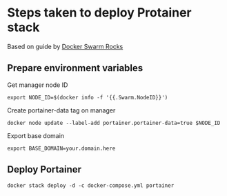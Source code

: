 # Steps taken to deploy Protainer stack

Based on guide by [Docker Swarm Rocks](https://dockerswarm.rocks/portainer/)

## Prepare environment variables

Get manager node ID

    export NODE_ID=$(docker info -f '{{.Swarm.NodeID}}')

Create portainer-data tag on manager

    docker node update --label-add portainer.portainer-data=true $NODE_ID

Export base domain

    export BASE_DOMAIN=your.domain.here

## Deploy Portainer

    docker stack deploy -d -c docker-compose.yml portainer
